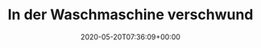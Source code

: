 ---
retweeted: false
source: <a href="http://www.samruston.co.uk" rel="nofollow">Flamingo for Android</a>
entities:
  hashtags: []
  symbols: []
  user_mentions: []
  urls: []
display_text_range:
- '0'
- '121'
favorite_count: '21'
id_str: '1263010610821898240'
truncated: false
retweet_count: '1'
id: '1263010610821898240'
created_at: Wed May 20 07:36:09 +0000 2020
favorited: false
full_text: |-
  In der Waschmaschine verschwundene Socken? Geschenkt.
  Aber wo sind die 8 Mehrfachsteckdosen die ich jedes Jahr kaufe hin?
lang: de
tags:
- pesos:twitter
date: '2020-05-20T07:36:09+00:00'
src: https://twitter.com/bascht/status/1263010610821898240
original_url: https://twitter.com/bascht/status/1263010610821898240
type: twitter_tweet
text: |-
  In der Waschmaschine verschwundene Socken? Geschenkt.
  Aber wo sind die 8 Mehrfachsteckdosen die ich jedes Jahr kaufe hin?
title: In der Waschmaschine verschwund

---